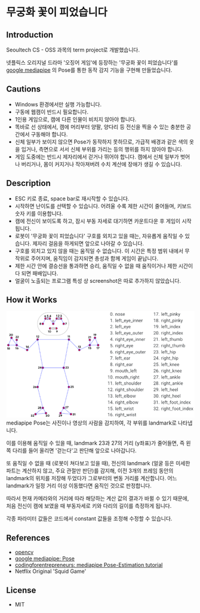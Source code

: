 # 무궁화 꽃이 피었습니다 

## Introduction
Seoultech CS - OSS 과목의 term project로 개발했습니다.

넷플릭스 오리지널 드라마 '오징어 게임'에 등장하는 '무궁화 꽃이 피었습니다'를
[google mediapipe](https://google.github.io/mediapipe/) 의 Pose를 통한 동작 감지 기능을 구현해 만들었습니다.

## Cautions

- Windows 환경에서만 실행 가능합니다.
- 구동에 웹캠이 반드시 필요합니다.
- 1인용 게임으로, 캠에 다른 인물이 비치지 않아야 합니다.
- 똑바로 선 상태에서, 캠에 머리부터 양팔, 양다리 등 전신을 찍을 수 있는 충분한 공간에서 구동해야 합니다.
- 신체 일부가 보이지 않으면 Pose가 동작하지 못하므로, 가급적 배경과 같은 색의 옷을 입거나, 측면으로 서서 신체 부위를 가리는 등의 행위를 하지 않아야 합니다.
- 게임 도중에는 반드시 제자리에서 걷거나 뛰어야 합니다. 캠에서 신체 일부가 벗어나 버리거나, 몸이 커지거나 작아져버려 수치 계산에 장애가 생길 수 있습니다.

## Description
- ESC 키로 종료, space bar로 재시작할 수 있습니다.
- 시작하면 난이도를 선택할 수 있습니다. 어려울 수록 제한 시간이 줄어들며, 키보드 숫자 키를 이용합니다.
- 캠에 전신이 보이도록 하고, 잠시 부동 자세로 대기하면 카운트다운 후 게임이 시작됩니다.
- 로봇이 '무궁화 꽃이 피었습니다' 구호를 외치고 있을 때는, 자유롭게 움직일 수 있습니다. 제자리 걸음을 하게되면 앞으로 나아갈 수 있습니다.
- 구호를 외치고 있지 않을 때는 움직일 수 없습니다. 이 시간은 특정 범위 내에서 무작위로 주어지며, 움직임이 감지되면 총성과 함께 게임이 끝납니다.
- 제한 시간 안에 결승선을 통과하면 승리, 움직일 수 없을 때 움직이거나 제한 시간이 다 되면 패배입니다.
- 얼굴이 노출되는 프로그램 특성 상 screenshot은 따로 추가하지 않았습니다.

## How it Works

![mediapipe](images/pose.png)
mediapipe Pose는 사진이나 영상의 사람을 감지하여, 각 부위를 landmark로 나타냅니다.

이를 이용해 움직일 수 있을 때, landmark 23과 27의 거리 (y좌표)가 줄어들면, 즉 왼쪽 다리를 들어 올리면 '걷는다'고 판단해 앞으로 나아갑니다.

또 움직일 수 없을 때 (로봇이 쳐다보고 있을 때), 전신의 landmark (얼굴 등은 미세한 파트는 계산하지 않고, 주요 관절만 판단)를 감지해,
이전 3개의 프레임 동안의 landmark의 위치를 저장해 두었다가 그로부터의 변동 거리를 계산합니다. 어느 landmark가 일정 거리 이상 이동했다면 움직인 것으로 판정합니다.

따라서 현재 카메라와의 거리에 따라 해당하는 계산 값의 결과가 바뀔 수 있기 때문에, 처음 전신이 캠에 보였을 때 부동자세로 키와 다리의 길이를 측정하게 됩니다.

각종 파라미터 값들은 코드에서 constant 값들을 조정해 수정할 수 있습니다.

## References

- [opencv](https://opencv.org/)
- [google mediapipe: Pose](https://google.github.io/mediapipe/solutions/pose.html)
- [codingforentrepreneurs: mediapipe Pose-Estimation tutorial](https://www.codingforentrepreneurs.com/comments/18692)
- Netflix Original 'Squid Game'

## License

- MIT